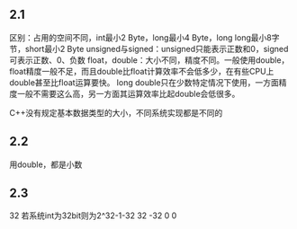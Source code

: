 ## 2.1
区别：占用的空间不同，int最小2 Byte，long最小4 Byte，long long最小8字节，short最小2 Byte
unsigned与signed：unsigned只能表示正数和0，signed可表示正数、0、负数
float，double：大小不同，精度不同。一般使用double，float精度一般不足，而且double比float计算效率不会低多少，在有些CPU上double甚至比float运算要快。
long double只在少数特定情况下使用，一方面精度一般不需要这么高，另一方面其运算效率比起double会低很多。

C++没有规定基本数据类型的大小，不同系统实现都是不同的

## 2.2
用double，都是小数

## 2.3
32
若系统int为32bit则为2^32-1-32
32
-32
0
0

